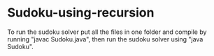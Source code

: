 # Sudoku-using-recursion

To run the sudoku solver put all the files in one folder and compile by running "javac Sudoku.java", then run the sudoku solver using "java Sudoku".
